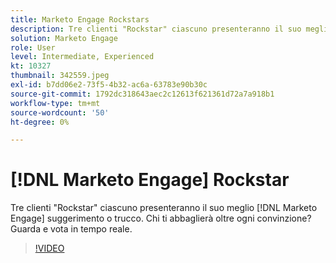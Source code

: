 ```yaml
---
title: Marketo Engage Rockstars
description: Tre clienti "Rockstar" ciascuno presenteranno il suo meglio [!DNL Marketo Engage] suggerimento o trucco. Chi ti abbaglierà oltre ogni convinzione? Guarda e vota in tempo reale.
solution: Marketo Engage
role: User
level: Intermediate, Experienced
kt: 10327
thumbnail: 342559.jpeg
exl-id: b7dd06e2-73f5-4b32-ac6a-63783e90b30c
source-git-commit: 1792dc318643aec2c12613f621361d72a7a918b1
workflow-type: tm+mt
source-wordcount: '50'
ht-degree: 0%

---
```


# [!DNL Marketo Engage] Rockstar

Tre clienti &quot;Rockstar&quot; ciascuno presenteranno il suo meglio [!DNL Marketo Engage] suggerimento o trucco. Chi ti abbaglierà oltre ogni convinzione? Guarda e vota in tempo reale.

>[!VIDEO](https://video.tv.adobe.com/v/342559/?quality=12&learn=on)
